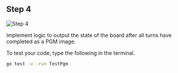 <!--@include: index.md-->
#

## Step 4

![Step 4](/assets/cw_diagrams-Parallel_4.png)

Implement logic to output the state of the board after all turns have completed as a PGM image.

To test your code, type the following in the terminal.

``` bash
go test -v -run TestPgm
```
